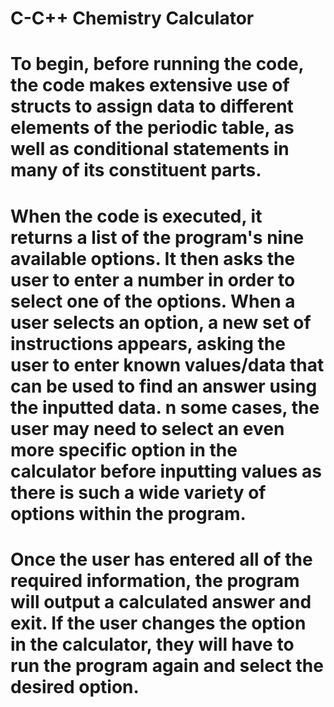 # C-C++ Chemistry Calculator
# To begin, before running the code, the code makes extensive use of structs to assign data to different elements of the periodic table, as well as conditional statements in many of its constituent parts.
# When the code is executed, it returns a list of the program's nine available options. It then asks the user to enter a number in order to select one of the options. When a user selects an option, a new set of instructions appears, asking the user to enter known values/data that can be used to find an answer using the inputted data. n some cases, the user may need to select an even more specific option in the calculator before inputting values as there is such a wide variety of options within the program.
# Once the user has entered all of the required information, the program will output a calculated answer and exit. If the user changes the option in the calculator, they will have to run the program again and select the desired option.


